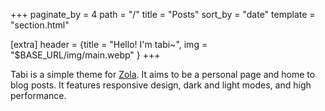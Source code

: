+++
paginate_by = 4
path = "/"
title = "Posts"
sort_by = "date"
template = "section.html"

[extra]
header = {title = "Hello! I'm tabi~", img = "$BASE_URL/img/main.webp" }
+++

Tabi is a simple theme for [Zola](https://www.getzola.org/). It aims to be a personal page and home to blog posts. It features responsive design, dark and light modes, and high performance.
